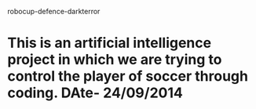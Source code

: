 robocup-defence-darkterror 

This is an artificial intelligence project in which we are trying to control the player of soccer through coding. 
DAte- 24/09/2014
==========================
